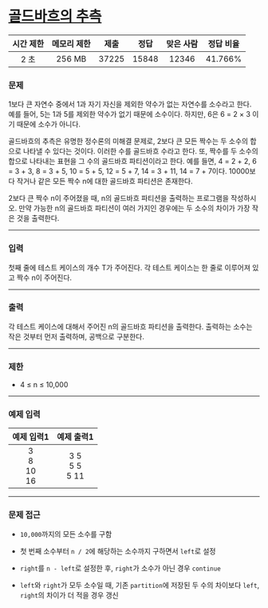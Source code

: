 # [골드바흐의 추측](https://www.acmicpc.net/problem/9020)

<div align = center>

| 시간 제한 | 메모리 제한 | 제출  | 정답  | 맞은 사람 | 정답 비율 |
| :-------: | :---------: | :---: | :---: | :-------: | :-------: |
|   2 초    |   256 MB    | 37225 | 15848 |   12346   |  41.766%  |

</div>

### 문제

1보다 큰 자연수 중에서  1과 자기 자신을 제외한 약수가 없는 자연수를 소수라고 한다. 예를 들어, 5는 1과 5를 제외한 약수가 없기 때문에 소수이다. 하지만, 6은 6 = 2 × 3 이기 때문에 소수가 아니다.

골드바흐의 추측은 유명한 정수론의 미해결 문제로, 2보다 큰 모든 짝수는 두 소수의 합으로 나타낼 수 있다는 것이다. 이러한 수를 골드바흐 수라고 한다. 또, 짝수를 두 소수의 합으로 나타내는 표현을 그 수의 골드바흐 파티션이라고 한다. 예를 들면, 4 = 2 + 2, 6 = 3 + 3, 8 = 3 + 5, 10 = 5 + 5, 12 = 5 + 7, 14 = 3 + 11, 14 = 7 + 7이다. 10000보다 작거나 같은 모든 짝수 n에 대한 골드바흐 파티션은 존재한다.

2보다 큰 짝수 n이 주어졌을 때, n의 골드바흐 파티션을 출력하는 프로그램을 작성하시오. 만약 가능한 n의 골드바흐 파티션이 여러 가지인 경우에는 두 소수의 차이가 가장 작은 것을 출력한다.

---

### 입력

첫째 줄에 테스트 케이스의 개수 T가 주어진다. 각 테스트 케이스는 한 줄로 이루어져 있고 짝수 n이 주어진다.

---

### 출력

각 테스트 케이스에 대해서 주어진 n의 골드바흐 파티션을 출력한다. 출력하는 소수는 작은 것부터 먼저 출력하며, 공백으로 구분한다.

---

### 제한

  - 4 ≤ n ≤ 10,000

---

### 예제 입력

|      예제 입력1       |      예제 출력1      |
| :-------------------: | :------------------: |
| 3<br/>8<br/>10<br/>16 | 3 5<br/>5 5<br/>5 11 |

---

### 문제 접근

  - `10,000`까지의 모든 소수를 구함

  - 첫 번째 소수부터 `n / 2`에 해당하는 소수까지 구하면서 `left`로 설정

  - `right`를 `n - left`로 설정한 후, `right`가 소수가 아닌 경우 `continue`

  - `left`와 `right`가 모두 소수일 때, 기존 `partition`에 저장된 두 수의 차이보다 `left`, `right`의 차이가 더 적을 경우 갱신